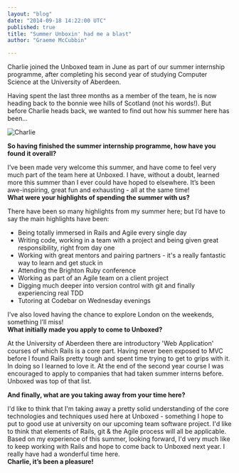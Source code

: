 ```yaml
---
layout: "blog"
date: "2014-09-18 14:22:00 UTC"
published: true
title: "Summer Unboxin' had me a blast"
author: "Graeme McCubbin"

---
```


Charlie joined the Unboxed team in June as part of our summer internship programme, after completing his second year of studying Computer Science at the University of Aberdeen.  
  Having spent the last three months as a member of the team, he is now heading back to the bonnie wee hills of Scotland (not his words!). But before Charlie heads back, we wanted to find out how his summer here has been...  
  ![Charlie](http://i1291.photobucket.com/albums/b548/grammccram/ScreenShot2014-09-11at151548\_zps843db99d.png) **So having finished the summer internship programme, how have you found it overall?**  
 I’ve been made very welcome this summer, and have come to feel very much part of the team here at Unboxed. I have, without a doubt, learned more this summer than I ever could have hoped to elsewhere. It’s been awe-inspiring, great fun and exhausting - all at the same time!  
**What were your highlights of spending the summer with us?**  
 There have been so many highlights from my summer here; but I’d have to say the main highlights have been:

- Being totally immersed in Rails and Agile every single day
- Writing code, working in a team with a project and being given great responsibility, right from day one
- Working with great mentors and pairing partners - it's a really fantastic way to learn and get stuck in
- Attending the Brighton Ruby conference
- Working as part of an Agile team on a client project
- Digging much deeper into version control with git and finally experiencing real TDD
- Tutoring at Codebar on Wednesday evenings
  I’ve also loved having the chance to explore London on the weekends, something I’ll miss!  
**What initially made you apply to come to Unboxed?**  
 At the University of Aberdeen there are introductory 'Web Application' courses of which Rails is a core part. Having never been exposed to MVC before I found Rails pretty tough and spent time trying to get to grips with it. In doing so I learned to love it. At the end of the second year course I was encouraged to apply to companies that had taken summer interns before. Unboxed was top of that list. **And finally, what are you taking away from your time here?**  
 I'd like to think that I'm taking away a pretty solid understanding of the core technologies and techniques used here at Unboxed - something I hope to put to good use at university on our upcoming team software project. I'd like to think that elements of Rails, git & the Agile process will all be applicable. Based on my experience of this summer, looking forward, I'd very much like to keep working with Rails and hope to come back to Unboxed next year. I really have had a wonderful time here.  
**Charlie, it’s been a pleasure!** 
